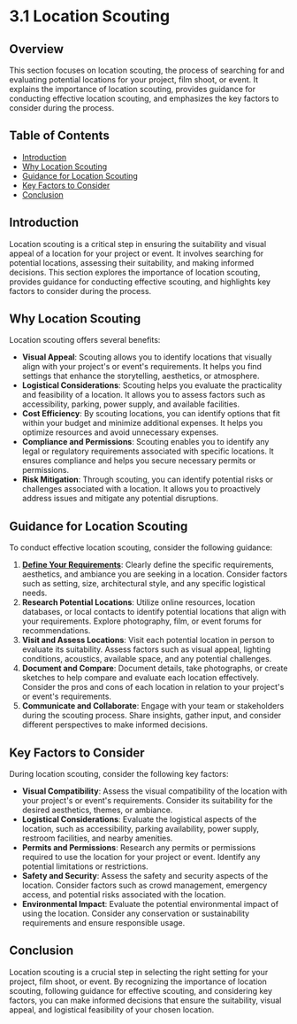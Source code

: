 # 3.1 Location Scouting

## Overview
This section focuses on location scouting, the process of searching for and evaluating potential locations for your project, film shoot, or event. It explains the importance of location scouting, provides guidance for conducting effective location scouting, and emphasizes the key factors to consider during the process.

## Table of Contents
- [Introduction](#introduction)
- [Why Location Scouting](#why-location-scouting)
- [Guidance for Location Scouting](#guidance-for-location-scouting)
- [Key Factors to Consider](#key-factors-to-consider)
- [Conclusion](#conclusion)

## Introduction
Location scouting is a critical step in ensuring the suitability and visual appeal of a location for your project or event. It involves searching for potential locations, assessing their suitability, and making informed decisions. This section explores the importance of location scouting, provides guidance for conducting effective scouting, and highlights key factors to consider during the process.

## Why Location Scouting
Location scouting offers several benefits:
- **Visual Appeal**: Scouting allows you to identify locations that visually align with your project's or event's requirements. It helps you find settings that enhance the storytelling, aesthetics, or atmosphere.
- **Logistical Considerations**: Scouting helps you evaluate the practicality and feasibility of a location. It allows you to assess factors such as accessibility, parking, power supply, and available facilities.
- **Cost Efficiency**: By scouting locations, you can identify options that fit within your budget and minimize additional expenses. It helps you optimize resources and avoid unnecessary expenses.
- **Compliance and Permissions**: Scouting enables you to identify any legal or regulatory requirements associated with specific locations. It ensures compliance and helps you secure necessary permits or permissions.
- **Risk Mitigation**: Through scouting, you can identify potential risks or challenges associated with a location. It allows you to proactively address issues and mitigate any potential disruptions.

## Guidance for Location Scouting
To conduct effective location scouting, consider the following guidance:
1. [**Define Your Requirements**](https://github.com/mrthomware/MakerSpace/blob/main/MakerSpace/3.1_Location_scouting/Defining%20Your%20Requirements%20for%20a%20Maker%20Space%20Location.md): Clearly define the specific requirements, aesthetics, and ambiance you are seeking in a location. Consider factors such as setting, size, architectural style, and any specific logistical needs.
2. **Research Potential Locations**: Utilize online resources, location databases, or local contacts to identify potential locations that align with your requirements. Explore photography, film, or event forums for recommendations.
3. **Visit and Assess Locations**: Visit each potential location in person to evaluate its suitability. Assess factors such as visual appeal, lighting conditions, acoustics, available space, and any potential challenges.
4. **Document and Compare**: Document details, take photographs, or create sketches to help compare and evaluate each location effectively. Consider the pros and cons of each location in relation to your project's or event's requirements.
5. **Communicate and Collaborate**: Engage with your team or stakeholders during the scouting process. Share insights, gather input, and consider different perspectives to make informed decisions.

## Key Factors to Consider
During location scouting, consider the following key factors:
- **Visual Compatibility**: Assess the visual compatibility of the location with your project's or event's requirements. Consider its suitability for the desired aesthetics, themes, or ambiance.
- **Logistical Considerations**: Evaluate the logistical aspects of the location, such as accessibility, parking availability, power supply, restroom facilities, and nearby amenities.
- **Permits and Permissions**: Research any permits or permissions required to use the location for your project or event. Identify any potential limitations or restrictions.
- **Safety and Security**: Assess the safety and security aspects of the location. Consider factors such as crowd management, emergency access, and potential risks associated with the location.
- **Environmental Impact**: Evaluate the potential environmental impact of using the location. Consider any conservation or sustainability requirements and ensure responsible usage.

## Conclusion
Location scouting is a crucial step in selecting the right setting for your project, film shoot, or event. By recognizing the importance of location scouting, following guidance for effective scouting, and considering key factors, you can make informed decisions that ensure the suitability, visual appeal, and logistical feasibility of your chosen location.
